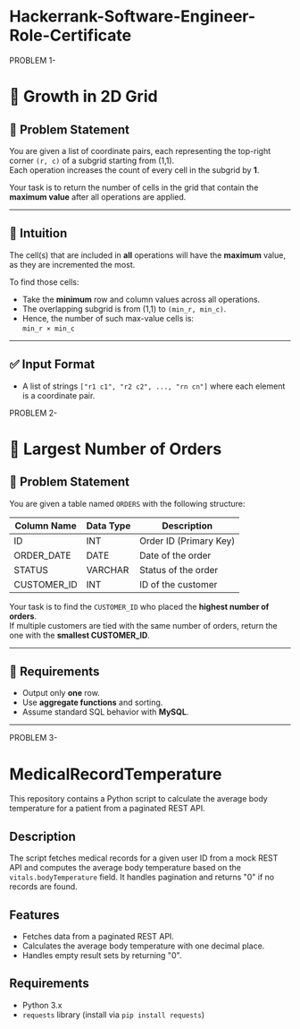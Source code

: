 # Hackerrank-Software-Engineer-Role-Certificate

PROBLEM 1-
# 🌱 Growth in 2D Grid

## 📌 Problem Statement

You are given a list of coordinate pairs, each representing the top-right corner `(r, c)` of a subgrid starting from (1,1).  
Each operation increases the count of every cell in the subgrid by **1**.

Your task is to return the number of cells in the grid that contain the **maximum value** after all operations are applied.

---

## 🧠 Intuition

The cell(s) that are included in **all** operations will have the **maximum** value, as they are incremented the most.

To find those cells:
- Take the **minimum** row and column values across all operations.
- The overlapping subgrid is from (1,1) to `(min_r, min_c)`.
- Hence, the number of such max-value cells is:  
  `min_r × min_c`

---

## ✅ Input Format

- A list of strings `["r1 c1", "r2 c2", ..., "rn cn"]` where each element is a coordinate pair.

PROBLEM 2-
# 🧾 Largest Number of Orders

## 📌 Problem Statement

You are given a table named `ORDERS` with the following structure:

| Column Name  | Data Type | Description              |
|--------------|-----------|--------------------------|
| ID           | INT       | Order ID (Primary Key)   |
| ORDER_DATE   | DATE      | Date of the order        |
| STATUS       | VARCHAR   | Status of the order      |
| CUSTOMER_ID  | INT       | ID of the customer       |

Your task is to find the `CUSTOMER_ID` who placed the **highest number of orders**.  
If multiple customers are tied with the same number of orders, return the one with the **smallest CUSTOMER_ID**.

---

## 🎯 Requirements

- Output only **one** row.
- Use **aggregate functions** and sorting.
- Assume standard SQL behavior with **MySQL**.

---

PROBLEM 3-
# MedicalRecordTemperature

This repository contains a Python script to calculate the average body temperature for a patient from a paginated REST API.

## Description
The script fetches medical records for a given user ID from a mock REST API[](https://jsonmock.hackerrank.com/api/medical_records) and computes the average body temperature based on the `vitals.bodyTemperature` field. It handles pagination and returns "0" if no records are found.

## Features
- Fetches data from a paginated REST API.
- Calculates the average body temperature with one decimal place.
- Handles empty result sets by returning "0".

## Requirements
- Python 3.x
- `requests` library (install via `pip install requests`)

